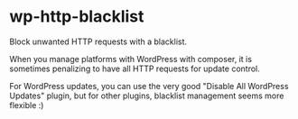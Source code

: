 # wp-http-blacklist

Block unwanted HTTP requests with a blacklist. 

When you manage platforms with WordPress with composer, it is sometimes penalizing to have all HTTP requests for update control.

For WordPress updates, you can use the very good "Disable All WordPress Updates" plugin, but for other plugins, blacklist management seems more flexible :)

